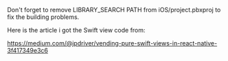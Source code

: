 Don't forget to remove LIBRARY_SEARCH PATH from iOS/project.pbxproj to fix the building problems.

Here is the article i got the Swift view code from:

https://medium.com/@jpdriver/vending-pure-swift-views-in-react-native-3f417349e3c6
